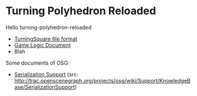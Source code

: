 Turning Polyhedron Reloaded
===========================

Hello turning-polyhedron-reloaded

* [TurningSquare file format](turningsquare.md)
* [Game Logic Document](gamelogic.md)
* Blah

Some documents of OSG:

* [Serialization Support](SerializationSupport.md)
(src: http://trac.openscenegraph.org/projects/osg/wiki/Support/KnowledgeBase/SerializationSupport)
